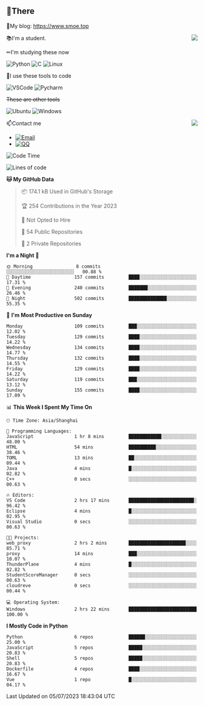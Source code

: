 
## 👏There

📰My blog: https://www.smoe.top

<img align="right" src="https://github-readme-stats.vercel.app/api/top-langs/?username=AkashiCoin"/>


📚I'm a student.

✏I'm studying these now

![Python](https://img.shields.io/badge/-Python-blue?style=flat-square&logo=Python&logoColor=fff)
![C](https://img.shields.io/badge/-C-585858?style=flat-square&logo=C&logoColor=fff)
![Linux](https://img.shields.io/badge/-Linux-black?style=flat-square&logo=Linux&logoColor=fff)

🔨I use these tools to code

![VSCode](https://img.shields.io/badge/-VSCode-blue?style=flat-square&logo=visualstudiocode&logoColor=fff)
![Pycharm](https://img.shields.io/badge/-Pycharm-green?style=flat-square&logo=pycharm&logoColor=fff)

 ~~These are other tools~~

![Ubuntu](https://img.shields.io/badge/-Ubuntu-orange?style=flat-square&logo=Ubuntu&logoColor=fff)
![Windows](https://img.shields.io/badge/-Windows-blue?style=flat-square&logo=Windows&logoColor=fff)

<img align="right" src="https://github-readme-stats.vercel.app/api?username=AkashiCoin" />


📫Contact me

* [![Email](https://img.shields.io/badge/Email-l1040186796@gmail.com-1?style=social&logoColor=fff)](mailto:l1040186796@gmail.com)
* [![QQ](https://img.shields.io/badge/QQ-1040186796-1?style=social&logoColor=fff)](tencent://AddContact/?fromId=45&fromSubId=1&subcmd=all&uin=1040186796&website=www.oicqzone.com)

<!--START_SECTION:waka-->
![Code Time](http://img.shields.io/badge/Code%20Time-806%20hrs%2025%20mins-blue)

![Lines of code](https://img.shields.io/badge/From%20Hello%20World%20I%27ve%20Written-243.0%20thousand%20lines%20of%20code-blue)

**🐱 My GitHub Data** 

> 📦 174.1 kB Used in GitHub's Storage 
 > 
> 🏆 254 Contributions in the Year 2023
 > 
> 🚫 Not Opted to Hire
 > 
> 📜 54 Public Repositories 
 > 
> 🔑 2 Private Repositories 
 > 
**I'm a Night 🦉** 

```text
🌞 Morning                8 commits           ░░░░░░░░░░░░░░░░░░░░░░░░░   00.88 % 
🌆 Daytime                157 commits         ████░░░░░░░░░░░░░░░░░░░░░   17.31 % 
🌃 Evening                240 commits         ███████░░░░░░░░░░░░░░░░░░   26.46 % 
🌙 Night                  502 commits         ██████████████░░░░░░░░░░░   55.35 % 
```
📅 **I'm Most Productive on Sunday** 

```text
Monday                   109 commits         ███░░░░░░░░░░░░░░░░░░░░░░   12.02 % 
Tuesday                  129 commits         ████░░░░░░░░░░░░░░░░░░░░░   14.22 % 
Wednesday                134 commits         ████░░░░░░░░░░░░░░░░░░░░░   14.77 % 
Thursday                 132 commits         ████░░░░░░░░░░░░░░░░░░░░░   14.55 % 
Friday                   129 commits         ████░░░░░░░░░░░░░░░░░░░░░   14.22 % 
Saturday                 119 commits         ███░░░░░░░░░░░░░░░░░░░░░░   13.12 % 
Sunday                   155 commits         ████░░░░░░░░░░░░░░░░░░░░░   17.09 % 
```


📊 **This Week I Spent My Time On** 

```text
🕑︎ Time Zone: Asia/Shanghai

💬 Programming Languages: 
JavaScript               1 hr 8 mins         ████████████░░░░░░░░░░░░░   48.00 % 
HTML                     54 mins             ██████████░░░░░░░░░░░░░░░   38.46 % 
TOML                     13 mins             ██░░░░░░░░░░░░░░░░░░░░░░░   09.44 % 
Java                     4 mins              █░░░░░░░░░░░░░░░░░░░░░░░░   02.82 % 
C++                      0 secs              ░░░░░░░░░░░░░░░░░░░░░░░░░   00.63 % 

🔥 Editors: 
VS Code                  2 hrs 17 mins       ████████████████████████░   96.42 % 
Eclipse                  4 mins              █░░░░░░░░░░░░░░░░░░░░░░░░   02.95 % 
Visual Studio            0 secs              ░░░░░░░░░░░░░░░░░░░░░░░░░   00.63 % 

🐱‍💻 Projects: 
web_proxy                2 hrs 2 mins        █████████████████████░░░░   85.71 % 
proxy                    14 mins             ███░░░░░░░░░░░░░░░░░░░░░░   10.07 % 
ThunderPlane             4 mins              █░░░░░░░░░░░░░░░░░░░░░░░░   02.82 % 
StudentScoreManager      0 secs              ░░░░░░░░░░░░░░░░░░░░░░░░░   00.63 % 
cloudreve                0 secs              ░░░░░░░░░░░░░░░░░░░░░░░░░   00.44 % 

💻 Operating System: 
Windows                  2 hrs 22 mins       █████████████████████████   100.00 % 
```

**I Mostly Code in Python** 

```text
Python                   6 repos             ██████░░░░░░░░░░░░░░░░░░░   25.00 % 
JavaScript               5 repos             █████░░░░░░░░░░░░░░░░░░░░   20.83 % 
Shell                    5 repos             █████░░░░░░░░░░░░░░░░░░░░   20.83 % 
Dockerfile               4 repos             ████░░░░░░░░░░░░░░░░░░░░░   16.67 % 
Vue                      1 repo              █░░░░░░░░░░░░░░░░░░░░░░░░   04.17 % 
```




 Last Updated on 05/07/2023 18:43:04 UTC
<!--END_SECTION:waka-->
